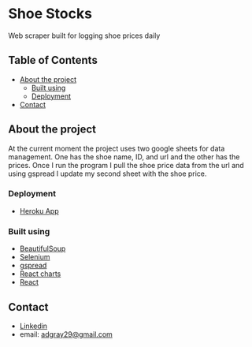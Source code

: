 # Shoe Stocks
Web scraper built for logging shoe prices daily 
## Table of Contents
* [About the project](#about-the-project)
  * [Built using](#built-using)
  * [Deployment](#deployment)
* [Contact](#contact)
## About the project
At the current moment the project uses two google sheets for data management. One has the shoe name, ID, and url and the other has the prices. Once I run the program I pull the shoe price data from the url and using gspread I update my second sheet with the shoe price. 

### Deployment

* <a href="https://shoe-scraper.herokuapp.com/">Heroku App<a/>

### Built using
* <a href="https://www.crummy.com/software/BeautifulSoup/bs4/doc/">BeautifulSoup</a>
* <A href="https://selenium-python.readthedocs.io/">Selenium</a>
* <a href="https://gspread.readthedocs.io/en/latest/">gspread</a>
* <a href="https://canvasjs.com/react-charts/">React charts</a>
* <a href="https://reactjs.org/">React</a>

## Contact
* <a href="https://www.linkedin.com/in/alexander-gray-42b439193/">Linkedin</a>
* email: <a>adgray29@gmail.com</a>
